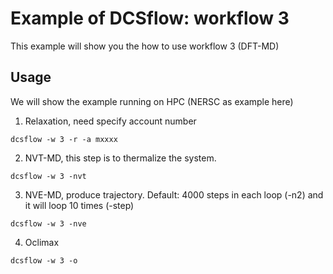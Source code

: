 
# Example of DCSflow: workflow 3

This example will show you the how to use workflow 3 (DFT-MD)

## Usage

We will show the example running on HPC (NERSC as example here)

1. Relaxation, need specify account number 

```
dcsflow -w 3 -r -a mxxxx
```

2. NVT-MD, this step is to thermalize the system.
```
dcsflow -w 3 -nvt 
```

3. NVE-MD, produce trajectory. Default: 4000 steps in each loop (-n2) and it will loop 10 times (-step)
```
dcsflow -w 3 -nve
```

4. Oclimax
```
dcsflow -w 3 -o
```

